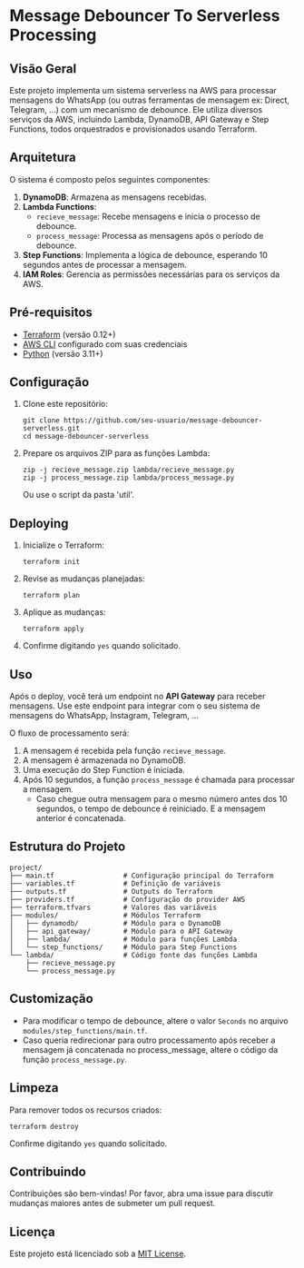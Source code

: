 # Message Debouncer To Serverless Processing

## Visão Geral

Este projeto implementa um sistema serverless na AWS para processar mensagens do WhatsApp (ou outras ferramentas de mensagem ex: Direct, Telegram, ...) com um mecanismo de debounce. Ele utiliza diversos serviços da AWS, incluindo Lambda, DynamoDB, API Gateway e Step Functions, todos orquestrados e provisionados usando Terraform.

## Arquitetura

O sistema é composto pelos seguintes componentes:

1. **DynamoDB**: Armazena as mensagens recebidas.
2. **Lambda Functions**:
   - `recieve_message`: Recebe mensagens e inicia o processo de debounce.
   - `process_message`: Processa as mensagens após o período de debounce.
3. **Step Functions**: Implementa a lógica de debounce, esperando 10 segundos antes de processar a mensagem.
4. **IAM Roles**: Gerencia as permissões necessárias para os serviços da AWS.

## Pré-requisitos

- [Terraform](https://www.terraform.io/downloads.html) (versão 0.12+)
- [AWS CLI](https://aws.amazon.com/cli/) configurado com suas credenciais
- [Python](https://www.python.org/downloads/) (versão 3.11+)

## Configuração

1. Clone este repositório:
   ```
   git clone https://github.com/seu-usuario/message-debouncer-serverless.git
   cd message-debouncer-serverless
   ```

2. Prepare os arquivos ZIP para as funções Lambda:
   ```
   zip -j recieve_message.zip lambda/recieve_message.py
   zip -j process_message.zip lambda/process_message.py
   ```
   Ou use o script da pasta 'util'.

## Deploying

1. Inicialize o Terraform:
   ```
   terraform init
   ```

2. Revise as mudanças planejadas:
   ```
   terraform plan
   ```

3. Aplique as mudanças:
   ```
   terraform apply
   ```

4. Confirme digitando `yes` quando solicitado.

## Uso

Após o deploy, você terá um endpoint no **API Gateway** para receber mensagens. Use este endpoint para integrar com o seu sistema de mensagens do WhatsApp, Instagram, Telegram, ...

O fluxo de processamento será:
1. A mensagem é recebida pela função `recieve_message`.
2. A mensagem é armazenada no DynamoDB.
3. Uma execução do Step Function é iniciada.
4. Após 10 segundos, a função `process_message` é chamada para processar a mensagem.
    - Caso chegue outra mensagem para o mesmo número antes dos 10 segundos, o tempo de debounce é reiniciado. E a mensagem anterior é concatenada.

## Estrutura do Projeto

```
project/
├── main.tf                 # Configuração principal do Terraform
├── variables.tf            # Definição de variáveis
├── outputs.tf              # Outputs do Terraform
├── providers.tf            # Configuração do provider AWS
├── terraform.tfvars        # Valores das variáveis
├── modules/                # Módulos Terraform
│   ├── dynamodb/           # Módulo para o DynamoDB
│   ├── api_gateway/        # Módulo para o API Gateway
│   ├── lambda/             # Módulo para funções Lambda
│   └── step_functions/     # Módulo para Step Functions
└── lambda/                 # Código fonte das funções Lambda
    ├── recieve_message.py
    └── process_message.py
```

## Customização

- Para modificar o tempo de debounce, altere o valor `Seconds` no arquivo `modules/step_functions/main.tf`.
- Caso queria redirecionar para outro processamento após receber a mensagem já concatenada no process_message, altere o código da função `process_message.py`.

## Limpeza

Para remover todos os recursos criados:

```
terraform destroy
```

Confirme digitando `yes` quando solicitado.

## Contribuindo

Contribuições são bem-vindas! Por favor, abra uma issue para discutir mudanças maiores antes de submeter um pull request.

## Licença

Este projeto está licenciado sob a [MIT License](LICENSE).